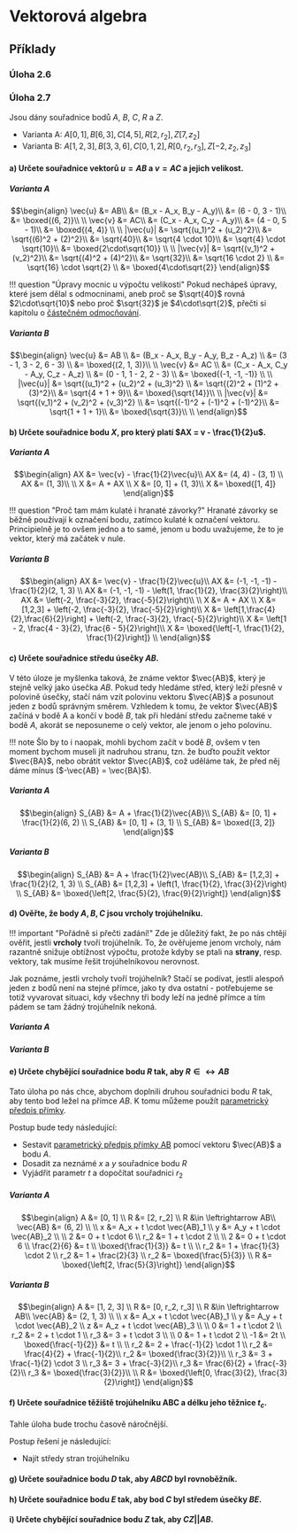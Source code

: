 # Vektorová algebra

## Příklady

### Úloha 2.6

### Úloha 2.7
Jsou dány souřadnice bodů $A$, $B$, $C$, $R$ a $Z$.

- Varianta A: $A[0,1], B[6,3], C[4,5], R[2,r_2], Z[7,z_2]$
- Varianta B: $A[1,2,3], B[3,3,6], C[0,1,2], R[0,r_2,r_3], Z[-2,z_2,z_3]$

#### a) Určete souřadnice vektorů $u = AB$ a $v = AC$ a jejich velikost.
##### Varianta A
$$\begin{align}
    \vec{u} &= AB\\
            &= (B_x - A_x, B_y - A_y)\\
            &= (6 - 0, 3 - 1)\\
            &= \boxed{(6, 2)}\\
            \\
    \vec{v} &= AC\\
            &= (C_x - A_x, C_y - A_y)\\
            &= (4 - 0, 5 - 1)\\
            &= \boxed{(4, 4)} \\
            \\
    |\vec{u}|   &= \sqrt{(u_1)^2 + (u_2)^2}\\
                &= \sqrt{(6)^2 + (2)^2}\\
                &= \sqrt{40}\\
                &= \sqrt{4 \cdot 10}\\
                &= \sqrt{4} \cdot \sqrt{10}\\
                &= \boxed{2\cdot\sqrt{10}} \\
                \\
    |\vec{v}|   &= \sqrt{(v_1)^2 + (v_2)^2}\\
                &= \sqrt{(4)^2 + (4)^2}\\
                &= \sqrt{32}\\
                &= \sqrt{16 \cdot 2} \\
                &= \sqrt{16} \cdot \sqrt{2} \\
                &= \boxed{4\cdot\sqrt{2}}
\end{align}$$

!!! question "Úpravy mocnic u výpočtu velikosti"
    Pokud nechápeš úpravy, které jsem dělal s odmocninami, aneb proč se $\sqrt{40}$ rovná $2\cdot\sqrt{10}$ nebo proč $\sqrt{32}$ je $4\cdot\sqrt{2}$, přečti si kapitolu o [částečném odmocňování](../matematika/odmocniny.md#částečné-odmocňování).

##### Varianta B
$$\begin{align}
    \vec{u} &= AB \\
            &= (B_x - A_x, B_y - A_y, B_z - A_z) \\
            &= (3 - 1, 3 - 2, 6 - 3) \\
            &= \boxed{(2, 1, 3)}\\
    \\
    \vec{v} &= AC \\
            &= (C_x - A_x, C_y - A_y, C_z - A_z) \\
            &= (0 - 1, 1 - 2, 2 - 3) \\
            &= \boxed{(-1, -1, -1)} \\
            \\
    |\vec{u}|   &= \sqrt{(u_1)^2 + (u_2)^2 + (u_3)^2} \\
                &= \sqrt{(2)^2 + (1)^2 + (3)^2}\\
                &= \sqrt{4 + 1 + 9}\\
                &= \boxed{\sqrt{14}}\\
                \\
    |\vec{v}|   &= \sqrt{(v_1)^2 + (v_2)^2 + (v_3)^2} \\
                &= \sqrt{(-1)^2 + (-1)^2 + (-1)^2}\\
                &= \sqrt{1 + 1 + 1}\\
                &= \boxed{\sqrt{3}}\\
                \\
\end{align}$$

#### b) Určete souřadnice bodu $X$, pro který platí $AX = v - \frac{1}{2}u$.
##### Varianta A
$$\begin{align}
AX &= \vec{v} - \frac{1}{2}\vec{u}\\
AX &= (4, 4) - (3, 1) \\
AX &= (1, 3)\\
\\
X &= A + AX \\
X &= [0, 1] + (1, 3)\\
X &= \boxed{[1, 4]}
\end{align}$$

!!! question "Proč tam mám kulaté i hranaté závorky?"
    Hranaté závorky se běžně používají k označení bodu, zatímco kulaté k označení vektoru. Principielně je to ovšem jedno a to samé, jenom u bodu uvažujeme, že to je vektor, který má začátek v nule.

##### Varianta B
$$\begin{align}
AX &= \vec{v} - \frac{1}{2}\vec{u}\\
AX &= (-1, -1, -1) - \frac{1}{2}(2, 1, 3) \\
AX &= (-1, -1, -1) -  \left(1, \frac{1}{2}, \frac{3}{2}\right)\\
AX &= \left(-2, \frac{-3}{2}, \frac{-5}{2}\right)\\
\\
X &= A + AX \\
X &= [1,2,3] + \left(-2, \frac{-3}{2}, \frac{-5}{2}\right)\\
X &= \left[1,\frac{4}{2},\frac{6}{2}\right] + \left(-2, \frac{-3}{2}, \frac{-5}{2}\right)\\
X &= \left[1 - 2, \frac{4 - 3}{2}, \frac{6 - 5}{2}\right]\\
X &= \boxed{\left[-1, \frac{1}{2}, \frac{1}{2}\right]} \\
\end{align}$$

#### c) Určete souřadnice středu úsečky $AB$.
V této úloze je myšlenka taková, že známe vektor $\vec{AB}$, který je stejně velký jako úsečka $AB$. Pokud tedy hledáme střed, který leží přesně v polovině úsečky, stačí nám vzít polovinu vektoru $\vec{AB}$ a posunout jeden z bodů správným směrem. Vzhledem k tomu, že vektor $\vec{AB}$ začíná v bodě A a končí v bodě $B$, tak při hledání středu začneme také v bodě $A$, akorát se neposuneme o celý vektor, ale jenom o jeho polovinu.

!!! note
    Šlo by to i naopak, mohli bychom začít v bodě $B$, ovšem v ten moment bychom museli jít nadruhou stranu, tzn. že buďto použít vektor $\vec{BA}$, nebo obrátit vektor $\vec{AB}$, což uděláme tak, že před něj dáme mínus ($-\vec{AB} = \vec{BA}$).

##### Varianta A
$$\begin{align}
S_{AB} &= A + \frac{1}{2}\vec{AB}\\
S_{AB} &= [0, 1] + \frac{1}{2}(6, 2) \\
S_{AB} &= [0, 1] + (3, 1) \\
S_{AB} &= \boxed{[3, 2]}
\end{align}$$

##### Varianta B
$$\begin{align}
S_{AB} &= A + \frac{1}{2}\vec{AB}\\
S_{AB} &= [1,2,3] + \frac{1}{2}(2, 1, 3) \\
S_{AB} &= [1,2,3] + \left(1, \frac{1}{2}, \frac{3}{2}\right) \\
S_{AB} &= \boxed{\left[2, \frac{5}{2}, \frac{9}{2}\right]}
\end{align}$$

#### d) Ověřte, že body $A, B, C$ jsou vrcholy trojúhelníku.
!!! important "Pořádně si přečti zadání!"
    Zde je důležitý fakt, že po nás chtějí ověřit, jestli **vrcholy** tvoří trojúhelník. To, že ověřujeme jenom vrcholy, nám razantně snižuje obtížnost výpočtu, protože kdyby se ptali na **strany**, resp. vektory, tak musíme řešit trojúhelníkovou nerovnost.

Jak poznáme, jestli vrcholy tvoří trojúhelník? Stačí se podívat, jestli alespoň jeden z bodů není na stejné přímce, jako ty dva ostatní - potřebujeme se totiž vyvarovat situaci, kdy všechny tři body leží na jedné přímce a tím pádem se tam žádný trojúhelník nekoná.

##### Varianta A

##### Varianta B

#### e) Určete chybějící souřadnice bodu $R$ tak, aby $R \in \leftrightarrow AB$
Tato úloha po nás chce, abychom doplnili druhou souřadnici bodu $R$ tak, aby tento bod ležel na přímce $AB$. K tomu můžeme použít [parametrický předpis přímky](./parametricka_primka.md).

Postup bude tedy následující:

- Sestavit [parametrický předpis přímky AB](./parametricka_primka.md) pomocí vektoru $\vec{AB}$ a bodu $A$.
- Dosadit za neznámé $x$ a $y$ souřadnice bodu $R$
- Vyjádřit parametr $t$ a dopočítat souřadnici $r_2$

##### Varianta A
$$\begin{align}
A &= [0, 1] \\
R &= [2, r_2] \\
R &\in \leftrightarrow AB\\
\vec{AB} &= (6, 2) \\
\\
x &= A_x + t \cdot \vec{AB}_1 \\
y &= A_y + t \cdot \vec{AB}_2 \\
\\
2 &= 0 + t \cdot 6 \\
r_2 &= 1 + t \cdot 2 \\
\\
2 &= 0 + t \cdot 6 \\
\frac{2}{6} &= t \\
\boxed{\frac{1}{3}} &= t \\
\\
r_2 &= 1 + \frac{1}{3} \cdot 2 \\
r_2 &= 1 + \frac{2}{3} \\
r_2 &= \boxed{\frac{5}{3}} \\
R &= \boxed{\left[2, \frac{5}{3}\right]}
\end{align}$$

##### Varianta B
$$\begin{align}
A &= [1, 2, 3] \\
R &= [0, r_2, r_3] \\
R &\in \leftrightarrow AB\\
\vec{AB} &= (2, 1, 3) \\
\\
x &= A_x + t \cdot \vec{AB}_1 \\
y &= A_y + t \cdot \vec{AB}_2 \\
z &= A_z + t \cdot \vec{AB}_3 \\
\\
0 &= 1 + t \cdot 2 \\
r_2 &= 2 + t \cdot 1 \\
r_3 &= 3 + t \cdot 3 \\
\\
0 &= 1 + t \cdot 2 \\
-1 &= 2t \\
\boxed{\frac{-1}{2}} &= t \\
\\
r_2 &= 2 + \frac{-1}{2} \cdot 1 \\
r_2 &= \frac{4}{2} + \frac{-1}{2}\\
r_2 &= \boxed{\frac{3}{2}}\\
\\
r_3 &= 3 + \frac{-1}{2} \cdot 3 \\
r_3 &= 3 + \frac{-3}{2}\\
r_3 &= \frac{6}{2} + \frac{-3}{2}\\
r_3 &= \boxed{\frac{3}{2}}\\
\\
R &= \boxed{\left[0, \frac{3}{2}, \frac{3}{2}\right]}
\end{align}$$

#### f) Určete souřadnice těžiště trojúhelníku ABC a délku jeho těžnice $t_c$.
Tahle úloha bude trochu časově náročnější.

Postup řešení je následující:

- Najít středy stran trojúhelníku


#### g) Určete souřadnice bodu $D$ tak, aby $ABCD$ byl rovnoběžník.
#### h) Určete souřadnice bodu $E$ tak, aby bod $C$ byl středem úsečky $BE$.
#### i) Určete chybějící souřadnice bodu $Z$ tak, aby $CZ || AB$.